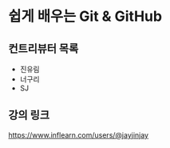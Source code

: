 # 쉽게 배우는 Git & GitHub

## 컨트리뷰터 목록

- 진유림
- 너구리
- SJ

## 강의 링크
https://www.inflearn.com/users/@jayjinjay